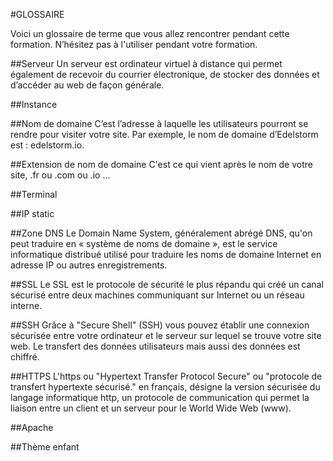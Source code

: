 #GLOSSAIRE

Voici un glossaire de terme que vous allez rencontrer pendant cette formation.
N’hésitez pas à l'utiliser pendant votre formation.

##Serveur
Un serveur est ordinateur virtuel à distance qui permet également de recevoir du courrier électronique, de stocker des données et d’accéder au web de façon générale.

##Instance

##Nom de domaine
C’est l’adresse à laquelle les utilisateurs pourront se rendre pour visiter votre site. Par exemple, le nom de domaine d’Edelstorm est : edelstorm.io.

##Extension de nom de domaine
C'est ce qui vient après le nom de votre site, .fr ou .com ou .io ... 

##Terminal

##IP static

##Zone DNS
Le Domain Name System, généralement abrégé DNS, qu'on peut traduire en « système de noms de domaine », est le service informatique distribué utilisé pour traduire les noms de domaine Internet en adresse IP ou autres enregistrements. 

##SSL
Le SSL est le protocole de sécurité le plus répandu qui créé un canal sécurisé entre deux machines communiquant sur Internet ou un réseau interne.

##SSH
Grâce à "Secure Shell" (SSH) vous pouvez établir une connexion sécurisée entre votre ordinateur et le serveur sur lequel se trouve votre site web. Le transfert des données utilisateurs mais aussi des données est chiffré.

##HTTPS
L'https ou "Hypertext Transfer Protocol Secure" ou "protocole de transfert hypertexte sécurisé." en français, désigne la version sécurisée du langage informatique http, un protocole de communication qui permet la liaison entre un client et un serveur pour le World Wide Web (www).

##Apache

##Thème enfant
